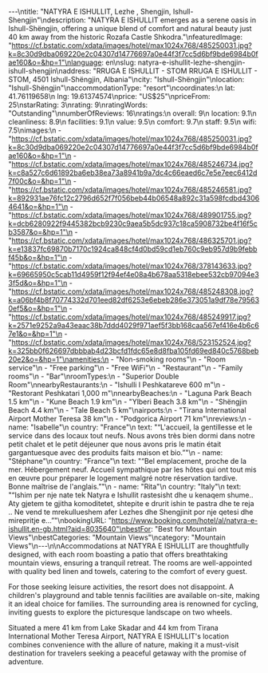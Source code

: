 ---\ntitle: "NATYRA E ISHULLIT, Lezhe , Shengjin, Ishull-Shengjin"\ndescription: "NATYRA E ISHULLIT emerges as a serene oasis in Ishull-Shëngjin, offering a unique blend of comfort and natural beauty just 40 km away from the historic Rozafa Castle Shkodra."\nfeaturedImage: "https://cf.bstatic.com/xdata/images/hotel/max1024x768/485250031.jpg?k=8c30d9dba069220e2c04307d14776697a0e44f3f7cc5d6bf9bde6984b0fae160&o=&hp=1"\nlanguage: en\nslug: natyra-e-ishullit-lezhe-shengjin-ishull-shengjin\naddress: "RRUGA E ISHULLIT - STOM RRUGA E ISHULLIT - STOM, 4501 Ishull-Shëngjin, Albania"\ncity: "Ishull-Shëngjin"\nlocation: "Ishull-Shëngjin"\naccommodationType: "resort"\ncoordinates:\n  lat: 41.76119658\n  lng: 19.61374574\nprice: "US$25"\npriceFrom: 25\nstarRating: 3\nrating: 9\nratingWords: "Outstanding"\nnumberOfReviews: 16\nratings:\n  overall: 9\n  location: 9.1\n  cleanliness: 8.9\n  facilities: 9.1\n  value: 9.5\n  comfort: 9.7\n  staff: 9.5\n  wifi: 7.5\nimages:\n  - "https://cf.bstatic.com/xdata/images/hotel/max1024x768/485250031.jpg?k=8c30d9dba069220e2c04307d14776697a0e44f3f7cc5d6bf9bde6984b0fae160&o=&hp=1"\n  - "https://cf.bstatic.com/xdata/images/hotel/max1024x768/485246734.jpg?k=c8a527c6d61892ba6eb38ea73a8941b9a7dc4c66eaed6c7e5e7eec6412d7f00c&o=&hp=1"\n  - "https://cf.bstatic.com/xdata/images/hotel/max1024x768/485246581.jpg?k=892931ae76fc12c2796d652f7f056beb44b06548a892c31a598fcdbd43064641&o=&hp=1"\n  - "https://cf.bstatic.com/xdata/images/hotel/max1024x768/489901755.jpg?k=dcb6280922f9445382bcb9230c9aea5b5dc937c18ca5908732be4f16f5cb3587&o=&hp=1"\n  - "https://cf.bstatic.com/xdata/images/hotel/max1024x768/486325701.jpg?k=e13837fc69870b7170c1924ca848cf4d0bd59cd1eb760c9eb957d9b9febbf45b&o=&hp=1"\n  - "https://cf.bstatic.com/xdata/images/hotel/max1024x768/378143633.jpg?k=69665950c5cab11d4959f12f94ef4e08a4b678aa5318ebee532cb97094e33f5d&o=&hp=1"\n  - "https://cf.bstatic.com/xdata/images/hotel/max1024x768/485248308.jpg?k=a06bf4b8f70774332d701eed82df6253e6ebeb286e373051a9df78e795630ef5&o=&hp=1"\n  - "https://cf.bstatic.com/xdata/images/hotel/max1024x768/485249917.jpg?k=2571e9252a9a43eaac38b7ddd4029f971aef5f3bb168caa567ef416e4b6c67e1&o=&hp=1"\n  - "https://cf.bstatic.com/xdata/images/hotel/max1024x768/523152524.jpg?k=325bb0f626697dbbbab4d23bcfd1fdc65e8d8fba105fd69ed840c5768beb20e2&o=&hp=1"\namenities:\n  - "Non-smoking rooms"\n  - "Room service"\n  - "Free parking"\n  - "Free WiFi"\n  - "Restaurant"\n  - "Family rooms"\n  - "Bar"\nroomTypes:\n  - "Superior Double Room"\nnearbyRestaurants:\n  - "Ishulli I Peshkatareve 600 m"\n  - "Restorant Peshkatari 1,000 m"\nnearbyBeaches:\n  - "Laguna Park Beach 1.5 km"\n  - "Kune Beach 1.9 km"\n  - "Ylberi Beach 3.8 km"\n  - "Shëngjin Beach 4.4 km"\n  - "Tale Beach 5 km"\nairports:\n  - "Tirana International Airport Mother Teresa 38 km"\n  - "Podgorica Airport 71 km"\nreviews:\n  - name: "Isabelle"\n    country: "France"\n    text: "“L'accueil, la gentillesse et le service dans des locaux tout neufs. Nous avons très bien dormi dans notre petit chalet et le petit déjeuner que nous avons pris le matin était gargantuesque avec des produits faits maison et bio.”"\n  - name: "Stéphane"\n    country: "France"\n    text: "“Bel emplacement, proche de la mer.
Hébergement neuf.
Accueil sympathique par les hôtes qui ont tout mis en œuvre pour préparer le logement malgré notre réservation tardive. Bonne maîtrise de l'anglais.”"\n  - name: "Rita"\n    country: "Italy"\n    text: "“Ishim per nje nate tek Natyra e Ishullit rastesisht dhe u kenaqem shume.. Aty gjetem te gjitha komoditetet, shtepite e drurit ishin te pastra dhe te reja .. Ne vend te mrekullueshem afer Lezhes dhe Shengjinit por nje qetesi dhe mirepritje e...”"\nbookingURL: "https://www.booking.com/hotel/al/natyra-e-ishullit.en-gb.html?aid=8035640"\nbestFor: "Best for Mountain Views"\nbestCategories: "Mountain Views"\ncategory: "Mountain Views"\n---\n\nAccommodations at NATYRA E ISHULLIT are thoughtfully designed, with each room boasting a patio that offers breathtaking mountain views, ensuring a tranquil retreat. The rooms are well-appointed with quality bed linen and towels, catering to the comfort of every guest.

For those seeking leisure activities, the resort does not disappoint. A children's playground and table tennis facilities are available on-site, making it an ideal choice for families. The surrounding area is renowned for cycling, inviting guests to explore the picturesque landscape on two wheels.

Situated a mere 41 km from Lake Skadar and 44 km from Tirana International Mother Teresa Airport, NATYRA E ISHULLIT's location combines convenience with the allure of nature, making it a must-visit destination for travelers seeking a peaceful getaway with the promise of adventure.